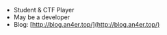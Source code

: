 - Student & CTF Player
- May be a developer
- Blog: [http://blog.an4er.top/](http://blog.an4er.top/)

